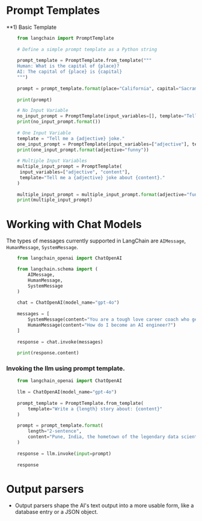 # Prompt Templates

**1) Basic Template 
```python
    from langchain import PromptTemplate
    
    # Define a simple prompt template as a Python string
    
    prompt_template = PromptTemplate.from_template("""
    Human: What is the capital of {place}?
    AI: The capital of {place} is {capital}
    """)
    
    prompt = prompt_template.format(place="California", capital="Sacramento")
    
    print(prompt)
```



```python
    # No Input Variable
    no_input_prompt = PromptTemplate(input_variables=[], template="Tell me a joke.")
    print(no_input_prompt.format())
    
    # One Input Variable
    template = "Tell me a {adjective} joke."
    one_input_prompt = PromptTemplate(input_variables=["adjective"], template=template)
    print(one_input_prompt.format(adjective="funny"))
    
    # Multiple Input Variables
    multiple_input_prompt = PromptTemplate(
     input_variables=["adjective", "content"],
     template="Tell me a {adjective} joke about {content}."
    )
    
    multiple_input_prompt = multiple_input_prompt.format(adjective="funny", content="chickens")
    print(multiple_input_prompt)
```

# Working with Chat Models

The types of messages currently supported in LangChain are `AIMessage`, `HumanMessage`, `SystemMessage`.

```python
    from langchain_openai import ChatOpenAI

    from langchain.schema import (
        AIMessage,
        HumanMessage,
        SystemMessage
    )
    
    chat = ChatOpenAI(model_name="gpt-4o")
    
    messages = [
        SystemMessage(content="You are a tough love career coach who gets to the point and pushes your mentees to be their best."),
        HumanMessage(content="How do I become an AI engineer?")
    ]
    
    response = chat.invoke(messages)
    
    print(response.content)
```

### Invoking the llm using prompt template.
```python
    from langchain_openai import ChatOpenAI
    
    llm = ChatOpenAI(model_name="gpt-4o")
    
    prompt_template = PromptTemplate.from_template(
        template="Write a {length} story about: {content}"
    )
    
    prompt = prompt_template.format(
        length="2-sentence",
        content="Pune, India, the hometown of the legendary data scientist, Sushant Penshanwar"
    )
    
    response = llm.invoke(input=prompt)
    
    response
```


# Output parsers

- Output parsers shape the AI's text output into a more usable form, like a database entry or a JSON object.

